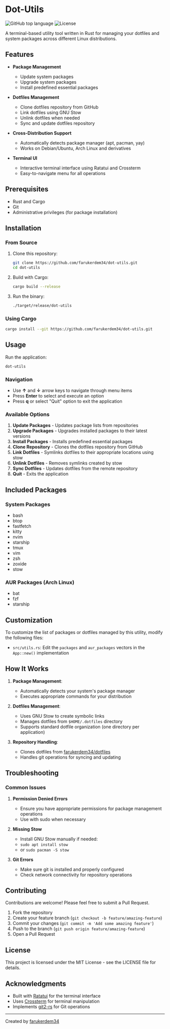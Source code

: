 # Dot-Utils

![GitHub top language](https://img.shields.io/github/languages/top/farukerdem34/dot-utils?style=flat-square)
![License](https://img.shields.io/github/license/farukerdem34/dot-utils?style=flat-square)

A terminal-based utility tool written in Rust for managing your dotfiles and system packages across different Linux distributions.

## Features

- **Package Management**
  - Update system packages
  - Upgrade system packages
  - Install predefined essential packages

- **Dotfiles Management**
  - Clone dotfiles repository from GitHub
  - Link dotfiles using GNU Stow
  - Unlink dotfiles when needed
  - Sync and update dotfiles repository

- **Cross-Distribution Support**
  - Automatically detects package manager (apt, pacman, yay)
  - Works on Debian/Ubuntu, Arch Linux and derivatives

- **Terminal UI**
  - Interactive terminal interface using Ratatui and Crossterm
  - Easy-to-navigate menu for all operations

## Prerequisites

- Rust and Cargo
- Git
- Administrative privileges (for package installation)

## Installation

### From Source

1. Clone this repository:

   ```bash
   git clone https://github.com/farukerdem34/dot-utils.git
   cd dot-utils
   ```

2. Build with Cargo:

   ```bash
   cargo build --release
   ```

3. Run the binary:

   ```bash
   ./target/release/dot-utils
   ```

### Using Cargo

```bash
cargo install --git https://github.com/farukerdem34/dot-utils.git
```

## Usage

Run the application:

```bash
dot-utils
```

### Navigation

- Use **↑** and **↓** arrow keys to navigate through menu items
- Press **Enter** to select and execute an option
- Press **q** or select "Quit" option to exit the application

### Available Options

1. **Update Packages** - Updates package lists from repositories
2. **Upgrade Packages** - Upgrades installed packages to their latest versions
3. **Install Packages** - Installs predefined essential packages
4. **Clone Repository** - Clones the dotfiles repository from GitHub
5. **Link Dotfiles** - Symlinks dotfiles to their appropriate locations using stow
6. **Unlink Dotfiles** - Removes symlinks created by stow
7. **Sync Dotfiles** - Updates dotfiles from the remote repository
8. **Quit** - Exits the application

## Included Packages

### System Packages

- bash
- btop
- fastfetch
- kitty
- nvim
- starship
- tmux
- vim
- zsh
- zoxide
- stow

### AUR Packages (Arch Linux)

- bat
- fzf
- starship

## Customization

To customize the list of packages or dotfiles managed by this utility, modify the following files:

- `src/utils.rs`: Edit the `packages` and `aur_packages` vectors in the `App::new()` implementation

## How It Works

1. **Package Management**:
   - Automatically detects your system's package manager
   - Executes appropriate commands for your distribution

2. **Dotfiles Management**:
   - Uses GNU Stow to create symbolic links
   - Manages dotfiles from `$HOME/.dotfiles` directory
   - Supports standard dotfile organization (one directory per application)

3. **Repository Handling**:
   - Clones dotfiles from [farukerdem34/dotfiles](https://github.com/farukerdem34/dotfiles.git)
   - Handles git operations for syncing and updating

## Troubleshooting

### Common Issues

1. **Permission Denied Errors**
   - Ensure you have appropriate permissions for package management operations
   - Use with sudo when necessary

2. **Missing Stow**
   - Install GNU Stow manually if needed:
    - `sudo apt install stow`
    - or `sudo pacman -S stow`

3. **Git Errors**
   - Make sure git is installed and properly configured
   - Check network connectivity for repository operations

## Contributing

Contributions are welcome! Please feel free to submit a Pull Request.

1. Fork the repository
2. Create your feature branch (`git checkout -b feature/amazing-feature`)
3. Commit your changes (`git commit -m 'Add some amazing feature'`)
4. Push to the branch (`git push origin feature/amazing-feature`)
5. Open a Pull Request

## License

This project is licensed under the MIT License - see the LICENSE file for details.

## Acknowledgments

- Built with [Ratatui](https://github.com/ratatui-org/ratatui) for the terminal interface
- Uses [Crossterm](https://github.com/crossterm-rs/crossterm) for terminal manipulation
- Implements [git2-rs](https://github.com/rust-lang/git2-rs) for Git operations

---

Created by [farukerdem34](https://github.com/farukerdem34)

